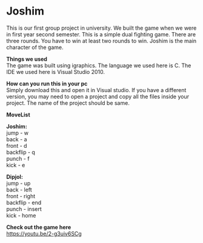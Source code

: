 # Joshim
This is our first group project in university. We built the game when we were in first year second semester. 
This is a simple dual fighting game. There are three rounds. You have to win at least two rounds to win. Joshim is the main character of
the game. 

**Things we used**  
The game was built using igraphics. The language we used here is C. The IDE we used here is Visual Studio 2010.

**How can you run this in your pc**  
Simply download this and open it in Visual studio. If you have a different version, you may need to open a project and copy all the files 
inside your project. The name of the project should be same.

**MoveList**  

**Joshim:**   
        jump - w  
        back - a  
        front - d  
        backflip - q  
        punch - f  
        kick - e  
        
 **Dipjol:**     
         jump - up  
         back - left  
         front - right  
         backflip - end  
         punch - insert  
         kick - home  
 
**Check out the game here**  
https://youtu.be/2-g3uiv6SCg
